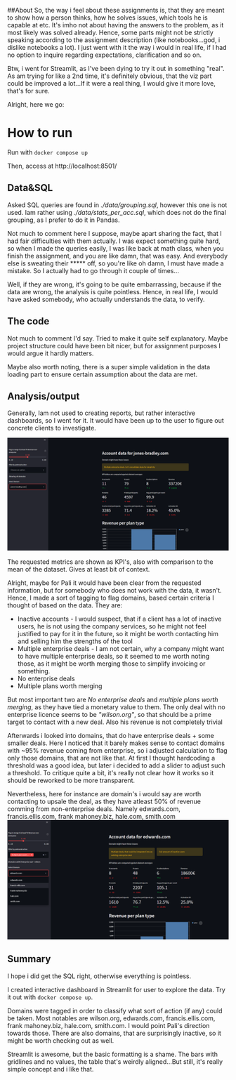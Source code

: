 ##About
So, the way i feel about these assignments is, that they are meant to show how a person thinks,
how he solves issues, which tools he is capable at etc. It's imho not about having the answers to the problem,
as it most likely was solved already. Hence, some parts might not be strictly speaking according to the
assignment description (like notebooks...god, i dislike notebooks a lot).
I just went with it the way i would in real life, if I had no option to inquire regarding expectations,
 clarification and so on.

Btw, i went for Streamlit, as I've been dying to try it out in something "real". As am trying for like a 2nd time,
it's definitely obvious, that the viz part could be improved a lot...If it were a real thing, I would give it more love,
 that's for sure.

Alright, here we go:

# How to run
Run with
`docker compose up`

Then, access at http://localhost:8501/


## Data&SQL
Asked SQL queries are found in _./data/grouping.sql_, however this one is not used.
Iam rather using _./data/stats_per_acc.sql_,
which does not do the final grouping, as I prefer to do it in Pandas.

Not much to comment here I suppose, maybe apart sharing the fact, that I had fair difficulties with them actually.
I was expect something quite hard, so when I made the queries easily, I was like back at math class, when you finish 
the assignment, and you are like damn, that was easy. And everybody else is sweating their ***** off, so you're like
oh damn, I must have made a mistake. So I actually had to go through it couple of times...

Well, if they are wrong, it's going to be quite embarrassing, because if the data are wrong, the analysis is
quite pointless. Hence, in real life, I would have asked somebody, who actually understands the data, to verify.



## The code

Not much to comment I'd say. Tried to make it quite self explanatory. Maybe project structure could have been
bit nicer, but for assignment purposes I would argue it hardly matters.

Maybe also worth noting, there is a super simple validation in the data loading part to ensure certain assumption
about the data are met.


## Analysis/output
Generally, Iam not used to creating reports, but rather interactive dashboards, so I went for it. It would have
been up to the user to figure out concrete clients to investigate.

![example](./imgs/example.png "Example page")

The requested metrics are shown as KPI's, also with comparison to the mean of the dataset. Gives at least bit of context.

Alright, maybe for Pali it would have been clear from the requested information, but for somebody who does
not work with the data, it wasn't. Hence, I made a sort of tagging to flag domains, based certain criteria
I thought of based on the data. They are:

* Inactive accounts - I would suspect, that if a client has a lot of inactive users, he is not using the company
    services, so he might not feel justified to pay for it in the future, so it might be worth contacting him and
    selling him the strengths of the tool
* Multiple enterprise deals - I am not certain, why a company might want to have multiple enterprise deals, so it 
    seemed to me worth noting those, as it might be worth merging those to simplify invoicing or something.
* No enterprise deals
* Multiple plans worth merging

But most important two are *No enterprise deals* and *multiple plans worth merging*, as they have tied a monetary
value to them.
The only deal with no enterprise licence seems to be _"wilson.org"_, so that should be a prime target to contact
with a new deal. Also his revenue is not completely trivial

Afterwards i looked into domains, that do have enterprise deals + some smaller deals. Here I noticed that it 
barely makes sense to contact domains with ~95% revenue coming from enterprise, so i adjusted calculation to
flag only those domains, that are not like that. At first I thought hardcoding a threshold was a good idea,
but later i decided to add a slider to adjust such a threshold. To critique quite a bit, it's really not clear how it 
works so it should be reworked to be more transparent.

Nevertheless, here for instance are domain's i would say are worth contacting to upsale the deal, as they have 
atleast 50% of revenue comming from non-enterprise deals. Namely edwards.com, francis.ellis.com, frank mahoney.biz, hale.com, smith.com
![Domains to merge](./imgs/to_merge.png "Domains to merge")




## Summary
I hope i did get the SQL right, otherwise everything is pointless.

I created interactive dashboard in Streamlit for user to explore the data. Try it out with `docker compose up`.

Domains were tagged in order to classify what sort of action (if any) could be taken.
Most notables are wilson.org, edwards.com, francis.ellis.com, frank mahoney.biz, hale.com, smith.com. I would point Pali's direction 
towards those. There are also domains, that are surprisingly inactive, so it might be worth checking out as well.

Streamlit is awesome, but the basic formatting is a shame. The bars with gridlines and no values, the table that's 
weirdly aligned...But still, it's really simple concept and i like that.



 

